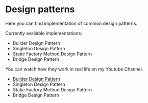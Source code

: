 # Design patterns

Here you can find implementation of common design patterns.

Currently available implementations:
- Builder Design Pattern
- Singleton Design Pattern
- Static Factory Method Design Pattern
- Bridge Design Pattern

You can watch how they work in real life on my Youtube Channel.

- [Builder Design Pattern](https://www.youtube.com/watch?v=ONPT5GWn7do&list=PLUUmEkR1N-L144stnwcNIdFWNEKZb_955&index=5&pp=gAQBiAQB)
- Singleton Design Pattern
- Static Factory Method Design Pattern
- Bridge Design Pattern
